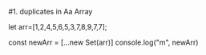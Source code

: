 #1. duplicates in Aa Array 

let arr=[1,2,4,5,6,5,3,7,8,9,7,7];

const newArr = [...new Set(arr)]
console.log("m", newArr)
